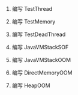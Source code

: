 1. 编写 TestThread

2. 编写 TestMemory

3. 编写 TestDeadThread

4. 编写 JavaVMStackSOF

5. 编写 JavaVMStackOOM

6. 编写 DirectMemoryOOM

7. 编写 HeapOOM